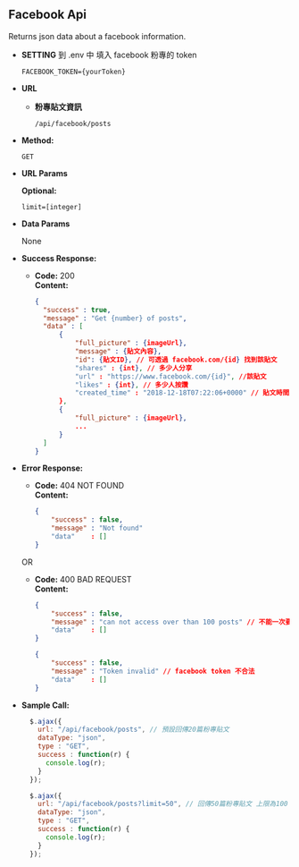 **Facebook Api**
----

Returns json data about a facebook information.

* **SETTING**
  到 .env 中 填入 facebook 粉專的 token

  ```
  FACEBOOK_TOKEN={yourToken}
  ```


* **URL**
  * **粉專貼文資訊**

    `/api/facebook/posts`

* **Method:**

  `GET`
  
*  **URL Params**

   **Optional:**
 
   `limit=[integer]`

* **Data Params**

  None

* **Success Response:**

  * **Code:** 200 <br />
    **Content:** 
    ```json
    {
      "success" : true,
      "message" : "Get {number} of posts", 
      "data" : [
          {
              "full_picture" : {imageUrl},
              "message" : {貼文內容},
              "id": {貼文ID}, // 可透過 facebook.com/{id} 找到該貼文
              "shares" : {int}, // 多少人分享
              "url" : "https://www.facebook.com/{id}", //該貼文
              "likes" : {int}, // 多少人按讚
              "created_time" : "2018-12-18T07:22:06+0000" // 貼文時間點
          },
          {
              "full_picture" : {imageUrl},
              ...
          }
      ]
    }
    ```
 
* **Error Response:**

  * **Code:** 404 NOT FOUND <br />
    **Content:** 
    ```json
    {
        "success" : false,
        "message" : "Not found"
        "data"    : []
    }
    ```

  OR

  * **Code:** 400 BAD REQUEST <br />
    **Content:** 
    ```json
    {
        "success" : false,
        "message" : "can not access over than 100 posts" // 不能一次要求超過100篇貼文
        "data"    : []
    }
    ```
    ```json
    {
        "success" : false,
        "message" : "Token invalid" // facebook token 不合法
        "data"    : []
    }
    ```

* **Sample Call:**

  ```javascript
    $.ajax({
      url: "/api/facebook/posts", // 預設回傳20篇粉專貼文
      dataType: "json",
      type : "GET",
      success : function(r) {
        console.log(r);
      }
    });
  ```
  ```javascript
    $.ajax({
      url: "/api/facebook/posts?limit=50", // 回傳50篇粉專貼文 上限為100
      dataType: "json",
      type : "GET",
      success : function(r) {
        console.log(r);
      }
    });
  ```
